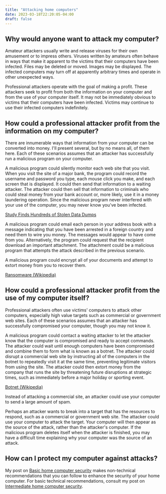 ```yaml
---
title: "Attacking home computers"
date: 2023-03-18T22:20:05-04:00
draft: false
---
```


## Why would anyone want to attack my computer?

Amateur attackers usually write and release viruses for their own amusement or to impress others. Viruses written by amateurs often behave in ways that make it apparent to the victims that their computers have been infected. Files may be deleted or moved. Images may be displayed. The infected computers may turn off at apparently arbitrary times and operate in other unexpected ways.

Professional attackers operate with the goal of making a profit. These attackers seek to profit from both the information on your computer and from the use of your computer itself. It may not be immediately obvious to victims that their computers have been infected. Victims may continue to use their infected computers indefinitely.

## How could a professional attacker profit from the information on my computer?

There are innumerable ways that information from your computer can be converted into money. I'll present several, but by no means all, of them here. Each of these scenarios assumes that an attacker has successfully run a malicious program on your computer.

A malicious program could silently monitor each web site that you visit. When you visit the site of a major bank, the program could record the username and password you type, each mouse click you make, and each screen that is displayed. It could then send that information to a waiting attacker. The attacker could then sell that information to criminals who could steal money from your bank account or, more likely, use it in a money laundering operation. Since the malicious program never interfered with your use of the computer, you may never know you've been infected.

[Study Finds Hundreds of Stolen Data Dumps](https://it.slashdot.org/story/08/12/19/0118202/study-finds-hundreds-of-stolen-data-dumps)

A malicious program could email each person in your address book with a message indicating that you have been arrested in a foreign country and need them to wire you money. The messages would appear to have come from you. Alternatively, the program could request that the recipient download an important attachment. The attachment could be a malicious program that attempts the attack described in the previous scenario.

A malicious program could encrypt all of your documents and attempt to extort money from you to recover them.

[Ransomware (Wikipedia)](https://en.wikipedia.org/wiki/Ransomware)

## How could a professional attacker profit from the use of my computer itself?

Professional attackers often use victims' computers to attack other computers, especially high value targets such as commercial or government web sites. Each of these scenarios assumes that an attacker has successfully compromised your computer, though you may not know it.

A malicious program could contact a waiting attacker to let the attacker know that the computer is compromised and ready to accept commands. The attacker could wait until enough computers have been compromised and combine them to form what is known as a botnet. The attacker could disrupt a commercial web site by instructing all of the computers in the botnet to repeatedly visit it at the same time, preventing legitimate visitors from using the site. The attacker could then extort money from the company that runs the site by threatening future disruptions at strategic times, such as immediately before a major holiday or sporting event.

[Botnet (Wikipedia)](https://en.wikipedia.org/wiki/Botnet)

Instead of attacking a commercial site, an attacker could use your computer to send a large amount of spam.

Perhaps an attacker wants to break into a target that has the resources to respond, such as a commercial or government web site. The attacker could use your computer to attack the target. Your computer will then appear as the source of the attack, rather than the attacker's computer. If the malicious program deletes itself when the attacker is finished, you may have a difficult time explaining why your computer was the source of an attack.

## How can I protect my computer against attacks?

My post on [Basic home computer security](/wp/posts/basic-home-computer-security/) makes non-technical recommendations that you can follow to enhance the security of your home computer. For basic technical recommendations, consult my post on [Intermediate home computer security](/wp/posts/intermediate-home-computer-security/).